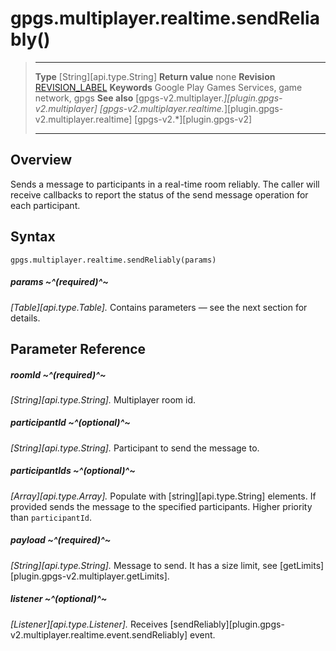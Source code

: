 # gpgs.multiplayer.realtime.sendReliably()

> --------------------- ------------------------------------------------------------------------------------------
> __Type__              [String][api.type.String]
> __Return value__      none
> __Revision__          [REVISION_LABEL](REVISION_URL)
> __Keywords__          Google Play Games Services, game network, gpgs
> __See also__          [gpgs-v2.multiplayer.*][plugin.gpgs-v2.multiplayer]
>                       [gpgs-v2.multiplayer.realtime.*][plugin.gpgs-v2.multiplayer.realtime]
>                       [gpgs-v2.*][plugin.gpgs-v2]
> --------------------- ------------------------------------------------------------------------------------------

## Overview

Sends a message to participants in a real-time room reliably. The caller will receive callbacks to report the status of the send message operation for each participant.

## Syntax

	gpgs.multiplayer.realtime.sendReliably(params)

##### params ~^(required)^~
_[Table][api.type.Table]._ Contains parameters — see the next section for details.

## Parameter Reference

##### roomId ~^(required)^~
_[String][api.type.String]._ Multiplayer room id.

##### participantId ~^(optional)^~
_[String][api.type.String]._ Participant to send the message to.

##### participantIds ~^(optional)^~
_[Array][api.type.Array]._ Populate with [string][api.type.String] elements. If provided sends the message to the specified participants. Higher priority than `participantId`.

##### payload ~^(required)^~
_[String][api.type.String]._ Message to send. It has a size limit, see [getLimits][plugin.gpgs-v2.multiplayer.getLimits].

##### listener ~^(optional)^~
_[Listener][api.type.Listener]._ Receives [sendReliably][plugin.gpgs-v2.multiplayer.realtime.event.sendReliably] event.